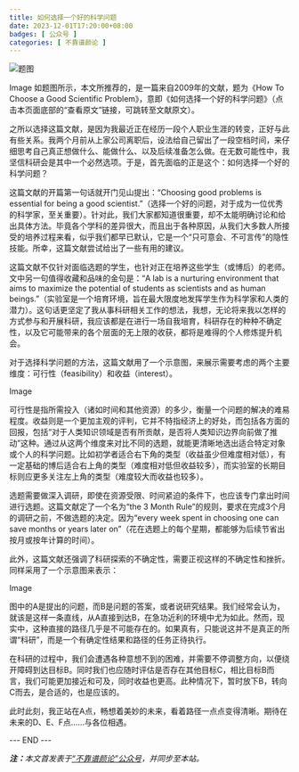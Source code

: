 ```yaml
---
title: 如何选择一个好的科学问题
date: 2023-12-01T17:20:00+08:00
badges: [ 公众号 ]
categories: [ 不靠谱颜论 ]
---
```


<div class="p-3 text-center">
  <img class="img-fluid" src="/images/2023/1201/01.png" alt="题图" style="max-width:640px">
</div>

Image
如题图所示，本文所推荐的，是一篇来自2009年的文献，题为《How To Choose a Good Scientific Problem》，意即《如何选择一个好的科学问题》（点击本页面底部的“查看原文”链接，可跳转至文献原文）。

之所以选择这篇文献，是因为我最近正在经历一段个人职业生涯的转变，正好与此有些关系。我两个月前从上家公司离职后，设法给自己留出了一段空档时间，来仔细思考自己真正想做什么、能做什么、以及后续准备怎么做。在无数可能性中，我坚信科研会是其中一个必然选项。于是，首先面临的正是这个：如何选择一个好的科学问题？

这篇文献的开篇第一句话就开门见山提出：“Choosing good problems is essential for being a good scientist.”（选择一个好的问题，对于成为一位优秀的科学家，至关重要）。针对此，我们大家都知道很重要，却不太能明确讨论和给出具体方法。毕竟各个学科的差异很大，而且出于各种原因，从我们大多数人所接受的培养过程来看，似乎我们都早已默认，它是一个“只可意会、不可言传”的隐性技能。所幸，这篇文献尝试给出了一些有用的建议。

这篇文献不仅针对面临选题的学生，也针对正在培养这些学生（或博后）的老师。文中另一句值得收藏和品味的金句是：“A lab is a nurturing environment that aims to maximize the potential of students as scientists and as human beings.”（实验室是一个培育环境，旨在最大限度地发挥学生作为科学家和人类的潜力）。这句话更坚定了我从事科研相关工作的想法，我想，无论将来我以怎样的方式参与和开展科研，我应该都是在进行一场自我培育，科研存在的种种不确定性，以及它可能带来的各个层面的无上限的收获，都将是难得的个人修炼提升机会。

对于选择科学问题的方法，这篇文献用了一个示意图，来展示需要考虑的两个主要维度：可行性（feasibility）和收益（interest）。

Image

可行性是指所需投入（诸如时间和其他资源）的多少，衡量一个问题的解决的难易程度。收益则是一个更加主观的评判，它并不特指经济上的好处，而包括各方面的回报，包括“对于人类知识领域是否有所贡献，是否将人类知识边界向前做了推动”这种。通过从这两个维度来对比不同的选题，就能更清晰地选出适合特定对象或个人的科学问题。比如初学者适合右下角的类型（收益虽少但难度相对低），有一定基础的博后适合右上角的类型（难度相对低但收益较多），而实验室的长期目标则应更多关注左上角的类型（难度较大而收益也较多）。

选题需要做深入调研，即使在资源受限、时间紧迫的条件下，也应该专门拿出时间进行选题。这篇文献定了一个名为“the 3 Month Rule”的规则，要求在完成3个月的调研之前，不做选题的决定。因为“every week spent in choosing one can save months or years later on”（花在选题上的每个星期，都能够为后续节省出按月或按年计算的时间）。

此外，这篇文献还强调了科研探索的不确定性，需要正视这样的不确定性和挫折。同样采用了一个示意图来表示：

Image

图中的A是提出的问题，而B是问题的答案，或者说研究结果。我们经常会认为，就该是这样一条直线，从A直接到达B，在急功近利的环境中尤为如此。然而，现实中，这种直接的路径几乎是不可能存在的。如果真有，只能说这并不是真正的所谓“科研”，而是一个有确定性结果和路径的任务正待执行。

在科研的过程中，我们会遭遇各种意想不到的困难，并需要不停调整方向，以便绕开障碍到达目标B。同时我们也应随时评估是否存在其他目标C，相比目标B而言，我们可能更加接近和可及，同时收益也更高。此种情况下，暂时放下B，转向C而去，是合适的，也是应该的。

此时此刻，我正站在A点，畅想着美妙的未来，看着路径一点点变得清晰。期待在未来的D、E、F点……与各位相遇。

<div class="p-5 text-center">--- END ---</div>

<i><b>注：</b>本文首发表于[“不靠谱颜论”公众号](https://mp.weixin.qq.com/s/IjpNilrNz4TShQ0NOcpSMw)，并同步至本站。</i>
